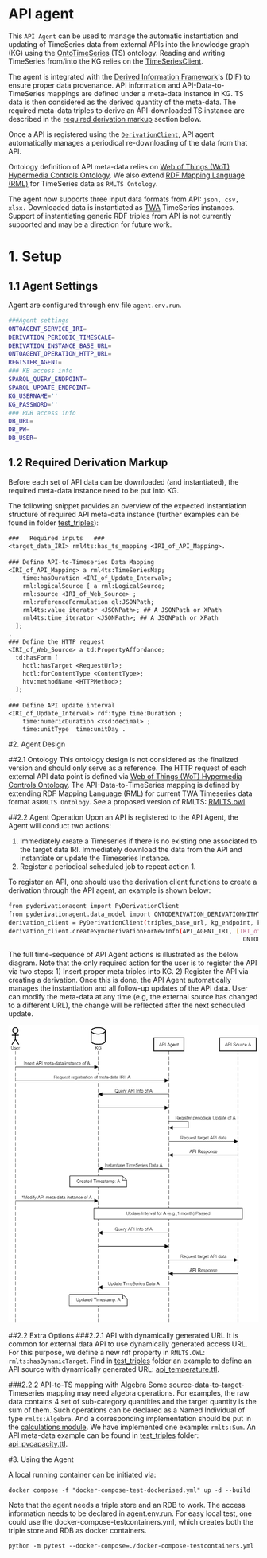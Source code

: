 # API agent
This `API Agent` can be used to manage the automatic instantiation and updating of TimeSeries data from external APIs into the knowledge graph (KG) using the [OntoTimeSeries] (TS) ontology. Reading and writing TimeSeries from/into the KG relies on the [TimeSeriesClient].


The agent is integrated with the [Derived Information Framework]'s (DIF) to ensure proper data provenance. API information and API-Data-to-TimeSeries mappings are defined under a meta-data instance in KG. TS data is then considered as the derived quantity of the meta-data. The required meta-data triples to derive an API-downloaded TS instance are described in the [required derivation markup](#12-required-derivation-markup) section below.

Once a API is registered using the [`DerivationClient`](https://github.com/cambridge-cares/TheWorldAvatar/blob/main/JPS_BASE_LIB/src/main/java/uk/ac/cam/cares/jps/base/derivation), API agent automatically manages a periodical re-downloading of the data from that API.

Ontology definition of API meta-data relies on  [Web of Things (WoT) Hypermedia Controls Ontology]. We also extend [RDF Mapping Language (RML)] for TimeSeries data as `RMLTS Ontology`.



The agent now supports three input data formats from API: `json, csv, xlsx.` Downloaded data is instantiated as [TWA](https://github.com/cambridge-cares/TheWorldAvatar) TimeSeries instances. Support of instantiating generic RDF triples from API is not currently supported and may be a direction for future work.




# 1. Setup

## 1.1 Agent Settings
Agent are configured through env file `agent.env.run`.
```bash
###Agent settings
ONTOAGENT_SERVICE_IRI=
DERIVATION_PERIODIC_TIMESCALE=
DERIVATION_INSTANCE_BASE_URL=
ONTOAGENT_OPERATION_HTTP_URL=
REGISTER_AGENT=
### KB access info
SPARQL_QUERY_ENDPOINT=
SPARQL_UPDATE_ENDPOINT=
KG_USERNAME=''
KG_PASSWORD=''
### RDB access info
DB_URL=
DB_PW=
DB_USER=
```

## 1.2 Required Derivation Markup
Before each set of API data can be downloaded (and instantiated), the required meta-data instance need to be put into KG.


The following snippet provides an overview of the expected instantiation structure of required API meta-data instance (further examples can be found in folder [test_triples]): 

```
###   Required inputs   ###
<target_data_IRI> rml4ts:has_ts_mapping <IRI_of_API_Mapping>.

### Define API-to-Timeseries Data Mapping
<IRI_of_API_Mapping> a rml4ts:TimeSeriesMap;
    time:hasDuration <IRI_of_Update_Interval>;
    rml:logicalSource [ a rml:LogicalSource;
    rml:source <IRI_of_Web_Source> ;
    rml:referenceFormulation ql:JSONPath;
    rml4ts:value_iterator <JSONPath>; ## A JSONPath or XPath
    rml4ts:time_iterator <JSONPath>; ## A JSONPath or XPath
  ];
.
### Define the HTTP request
<IRI_of_Web_Source> a td:PropertyAffordance;
  td:hasForm [
    hctl:hasTarget <RequestUrl>;
    hctl:forContentType <ContentType>;
    htv:methodName <HTTPMethod>;
  ];
.
### Define API update interval
<IRI_of_Update_Interval> rdf:type time:Duration ;
    time:numericDuration <xsd:decimal> ;
    time:unitType  time:unitDay .
```




#2. Agent Design

##2.1 Ontology
This ontology design is not considered as the finalized version and should only serve as a reference. The HTTP request of each external API data point is defined via [Web of Things (WoT) Hypermedia Controls Ontology]. The API-Data-to-TimeSeries mapping is defined by extending RDF Mapping Language (RML) for current TWA Timeseries data format as`RMLTS Ontology`. See a proposed version of RMLTS: [RMLTS.owl].

##2.2 Agent Operation
Upon an API is registered to the API Agent, the Agent will conduct two actions:
1. Immediately create a Timeseries if there is no existing one associated to the target data IRI. Immediately download the data from the API and instantiate or update the Timeseries Instance.
2. Register a periodical scheduled job to repeat action 1.

To register an API, one should use the derivation client functions to create a derivation through the API agent, an example is shown below: 
```bash
from pyderivationagent import PyDerivationClient
from pyderivationagent.data_model import ONTODERIVATION_DERIVATIONWITHTIMESERIES
derivation_client = PyDerivationClient(triples_base_url, kg_endpoint, kg_endpoint)
derivation_client.createSyncDerivationForNewInfo(API_AGENT_IRI, [IRI_of_API_Mapping],
                                                                  ONTODERIVATION_DERIVATIONWITHTIMESERIES)
```
The full time-sequence of API Agent actions is illustrated as the below diagram. Note that the only required action for the user is to register the API via two steps: 1) Insert proper meta triples into KG. 2) Register the API via creating a derivation.
Once this is done, the API Agent automatically manages the instantiation and all follow-up updates of the API data. User can modify the meta-data at any time (e.g, the external source has changed to a different URL), the change will be reflected after the next scheduled update.

<p align="center">
    <img src="./imgs/sequenceAPIAGENTv2.png" alt="drawing" width="800"/>
</p>

##2.2 Extra Options
###2.2.1 API with dynamically generated URL
It is common for external data API to use dynamically generated access URL. For this purpose, we define a new rdf property in `RMLTS.OWL`: `rmlts:hasDynamicTarget`. Find in [test_triples] folder an example to define an API source with dynamically generated URL: [api_temperature.ttl].
 
###2.2.2 API-to-TS mapping with Algebra
Some source-data-to-target-Timeseries mapping may need algebra operations. For examples, the raw data contains 4 set of sub-category quantities and the target quantity is the sum of them. Such operations can be declared as a Named Individual of type `rmlts:Algebra`. And a corresponding implementation should be put in the [calculations module]. We have implemented one example: `rmlts:Sum`. An API meta-data example can be found in [test_triples] folder: [api_pvcapacity.ttl].




#3. Using the Agent

A local running container can be initiated via:
```
docker compose -f "docker-compose-test-dockerised.yml" up -d --build
```
Note that the agent needs a triple store and an RDB to work. The access information needs to be declared in agent.env.run. For easy local test, one could use the docker-compose-testcontainers.yml, which creates both the triple store and RDB as docker containers.
```commandline
python -m pytest --docker-compose=./docker-compose-testcontainers.yml
```











<!-- Links -->
<!-- websites -->
[allows you to publish and install packages]: https://docs.github.com/en/packages/working-with-a-github-packages-registry/working-with-the-apache-maven-registry#authenticating-to-github-packages
[py4jps]: https://pypi.org/project/py4jps/#description
[TimeSeriesClient]: https://github.com/cambridge-cares/TheWorldAvatar/tree/main/JPS_BASE_LIB/src/main/java/uk/ac/cam/cares/jps/base/timeseries
[Darts]: https://unit8co.github.io/darts/index.html
[Prophet]: https://unit8co.github.io/darts/generated_api/darts.models.forecasting.prophet_model.html
[Facebook Prophet]: https://github.com/facebook/prophet
[Github container registry]: https://ghcr.io
[personal access token]: https://docs.github.com/en/authentication/keeping-your-account-and-data-secure/managing-your-personal-access-tokens
[Derived Information Framework]: https://github.com/cambridge-cares/TheWorldAvatar/tree/main/JPS_BASE_LIB/src/main/java/uk/ac/cam/cares/jps/base/derivation
[Stack manager]: https://github.com/cambridge-cares/TheWorldAvatar/tree/main/Deploy/stacks/dynamic/stack-manager
[derivation agent]: https://github.com/cambridge-cares/TheWorldAvatar/tree/main/JPS_BASE_LIB/python_derivation_agent

[OntoTimeSeries]: https://github.com/cambridge-cares/TheWorldAvatar/tree/main/JPS_Ontology/ontology/ontotimeseries
[OntoDerivation]: https://github.com/cambridge-cares/TheWorldAvatar/tree/main/JPS_Ontology/ontology/ontoderivation

<!-- files -->
[HTTP forecast error request]: ./resources/HTTP_evaluate_errors.http
[model mapping]: ./forecastingagent/fcmodels/model_mapping.py
[docker compose file]: ./docker-compose.yml
[stack manager input config file]: ./stack-manager-input-config/forecasting-agent.json
[stack-manager-input-config]: ./stack-manager-input-config
[test_plots]: tests/test_plots/
[Web of Things (WoT) Hypermedia Controls Ontology]:https://www.w3.org/2019/wot/hypermedia
[RDF Mapping Language (RML)]:https://rml.io/specs/rml/
[test_triples]: ./tbox_dev/test_triples
[RMLTS.owl]: ./tbox_dev/rmlts.owl
[api_temperature.ttl]: ./tbox_dev/test_triples/api_temperature.ttl
[calculations module]: ./data_classes/calculations.py
[api_pvcapacity.ttl]: ./tbox_dev/test_triples/api_pvcapacity.ttl